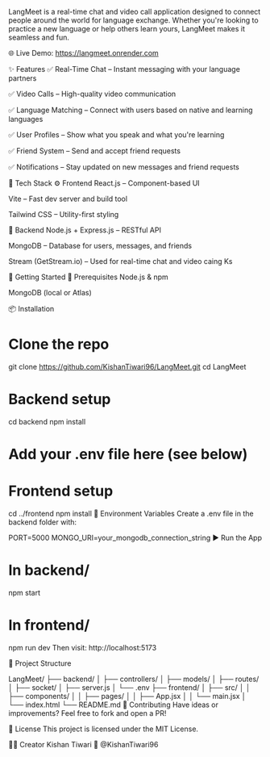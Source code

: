 LangMeet is a real-time chat and video call application designed to connect people around the world for language exchange. Whether you're looking to practice a new language or help others learn yours, LangMeet makes it seamless and fun.

🌐 Live Demo: https://langmeet.onrender.com

✨ Features
✅ Real-Time Chat – Instant messaging with your language partners

✅ Video Calls – High-quality video communication

✅ Language Matching – Connect with users based on native and learning languages

✅ User Profiles – Show what you speak and what you're learning

✅ Friend System – Send and accept friend requests

✅ Notifications – Stay updated on new messages and friend requests

🧰 Tech Stack
⚙️ Frontend
React.js – Component-based UI

Vite – Fast dev server and build tool

Tailwind CSS – Utility-first styling

🔧 Backend
Node.js + Express.js – RESTful API

MongoDB – Database for users, messages, and friends

Stream (GetStream.io) – Used for real-time chat and video caing Ks

🚀 Getting Started
🔄 Prerequisites
Node.js & npm

MongoDB (local or Atlas)

📦 Installation
# Clone the repo
git clone https://github.com/KishanTiwari96/LangMeet.git
cd LangMeet

# Backend setup
cd backend
npm install
# Add your .env file here (see below)

# Frontend setup
cd ../frontend
npm install
🔐 Environment Variables
Create a .env file in the backend folder with:

PORT=5000
MONGO_URI=your_mongodb_connection_string
▶️ Run the App
# In backend/
npm start

# In frontend/
npm run dev
Then visit: http://localhost:5173

📁 Project Structure

LangMeet/
├── backend/
│   ├── controllers/
│   ├── models/
│   ├── routes/
│   ├── socket/
│   ├── server.js
│   └── .env
├── frontend/
│   ├── src/
│   │   ├── components/
│   │   ├── pages/
│   │   ├── App.jsx
│   │   └── main.jsx
│   └── index.html
└── README.md
🤝 Contributing
Have ideas or improvements? Feel free to fork and open a PR!

📄 License
This project is licensed under the MIT License.

🙋‍♂️ Creator
Kishan Tiwari
🔗 @KishanTiwari96
